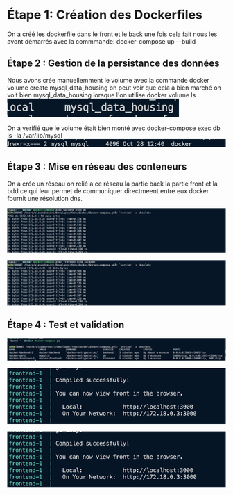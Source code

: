 # Étape 1:  Création des Dockerfiles

On a créé les dockerfile dans le front et le back une fois cela fait nous les avont démarrés
avec la commmande:  docker-compose up --build



## Étape 2 : Gestion de la persistance des données

Nous avons crée manuellemment le volume avec la commande docker volume create mysql_data_housing
on peut voir que cela a bien marché on voit bien mysql_data_housing lorsque l'on utilise docker volume ls
![alt text](image.png)

On a verifié que le volume était bien monté avec docker-compose exec db ls -la /var/lib/mysql
![alt text](image-1.png)


## Étape 3 : Mise en réseau des conteneurs
On a crée un réseau on relié a ce réseau la partie back la partie front et la bdd ce qui leur permet de communiquer directmeent entre eux docker fournit une résolution dns.

![alt text](image-5.png)

![alt text](image-6.png)


## Étape 4 : Test et validation

![alt text](image-2.png)

![alt text](image-3.png)

![alt text](image-4.png)
